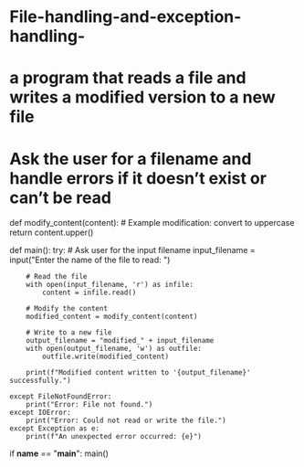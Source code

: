 # File-handling-and-exception-handling-

# a program that reads a file and writes a modified version to a new file
# Ask the user for a filename and handle errors if it doesn’t exist or can’t be read

def modify_content(content):
    # Example modification: convert to uppercase
    return content.upper()

def main():
    try:
        # Ask user for the input filename
        input_filename = input("Enter the name of the file to read: ")

        # Read the file
        with open(input_filename, 'r') as infile:
            content = infile.read()

        # Modify the content
        modified_content = modify_content(content)

        # Write to a new file
        output_filename = "modified_" + input_filename
        with open(output_filename, 'w') as outfile:
            outfile.write(modified_content)

        print(f"Modified content written to '{output_filename}' successfully.")

    except FileNotFoundError:
        print("Error: File not found.")
    except IOError:
        print("Error: Could not read or write the file.")
    except Exception as e:
        print(f"An unexpected error occurred: {e}")

if __name__ == "__main__":
    main()
